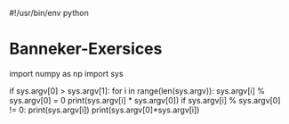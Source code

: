 #!/usr/bin/env python
# Banneker-Exersices
import numpy as np
import sys

if sys.argv[0] > sys.argv[1]:
  for i in range(len(sys.argv)):
    sys.argv[i] % sys.argv[0]  = 0
    print(sys.argv[i] * sys.argv[0])
  if sys.argv[i] % sys.argv[0] != 0:
    print(sys.argv[i])
    print(sys.argv[0]*sys.argv[i])
